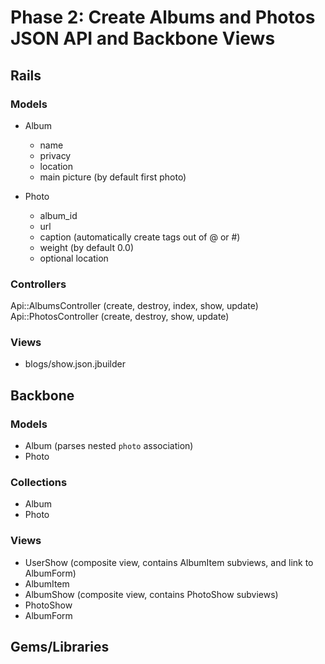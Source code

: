 # Phase 2: Create Albums and Photos JSON API and Backbone Views

## Rails
### Models
* Album
  * name
  * privacy
  * location
  * main picture (by default first photo)

* Photo
  * album_id
  * url
  * caption (automatically create tags out of @ or #)
  * weight (by default 0.0)
  * optional location

### Controllers
Api::AlbumsController (create, destroy, index, show, update)
Api::PhotosController (create, destroy, show, update)

### Views
* blogs/show.json.jbuilder

## Backbone
### Models
* Album (parses nested `photo` association)
* Photo

### Collections
* Album
* Photo

### Views
* UserShow (composite view, contains AlbumItem subviews, and link to AlbumForm)
* AlbumItem
* AlbumShow (composite view, contains PhotoShow subviews)
* PhotoShow
* AlbumForm

## Gems/Libraries
